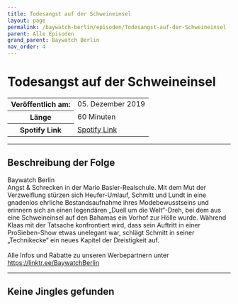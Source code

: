 ```yaml
---
title: Todesangst auf der Schweineinsel
layout: page
permalink: /baywatch-berlin/episoden/Todesangst-auf-der-Schweineinsel
parent: Alle Episoden
grand_parent: Baywatch Berlin
nav_order: 4
---
```


# Todesangst auf der Schweineinsel
<table class="resp-table dcf-table dcf-table-responsive dcf-table-bordered dcf-table-striped dcf-w-100%">
                    <tbody>
                        <tr>
                            <th scope="row">Veröffentlich am:</th>
                            <td data-label="Veröffentlich am:">05. Dezember 2019</td>
                        </tr>
                        <tr>
                            <th scope="row">Länge </th>
                            <td data-label="Länge ">60 Minuten</td>
                        </tr><tr>
                                <th scope="row">Spotify Link</th>
                                <td data-label="Spotify Link"><a href="https://open.spotify.com/episode/4HEpRaNZqY114VkP5PdwKV">Spotify Link</a></td>
                            </tr></tbody>
                </table>

***

## Beschreibung der Folge

<div>
Baywatch Berlin <br> Angst & Schrecken in der Mario Basler-Realschule. Mit dem Mut der Verzweiflung stürzen sich Heufer-Umlauf, Schmitt und Lundt in eine gnadenlos ehrliche Bestandsaufnahme ihres Modebewusstseins und erinnern sich an einen legendären „Duell um die Welt“-Dreh, bei dem aus eine Schweineinsel auf den Bahamas ein Vorhof zur Hölle wurde. Während Klaas mit der Tatsache konfrontiert wird, dass sein Auftritt in einer ProSieben-Show etwas unelegant war, schlägt Schmitt in seiner „Technikecke“ ein neues Kapitel der Dreistigkeit auf. <br>  <br> Alle Infos und Rabatte zu unseren Werbepartnern unter <a href="https://linktr.ee/BaywatchBerlin">https://linktr.ee/BaywatchBerlin</a>  
</div>

***

## Keine Jingles gefunden